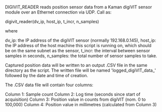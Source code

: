 DIGIVIT_READER reads position sensor data from a Kaman digiVIT sensor module over
an Ethernet connection via UDP. Call as:

 digivit_reader(dv_ip, host_ip, t_incr, n_samples)

where

 dv_ip: the IP address of the digiVIT sensor (normally 192.168.0.145),
 host_ip: the IP address of the host machine this script is running
 on, which should be on the same subnet as the sensor,
 t_incr: the interval between sensor samples in seconds,
 n_samples: the total number of sensor samples to take.

Captured position data will be written to an output .CSV file in the 
same directory as the script. The written file will be named
'logged_digiVIT_data_' followed by the date and time of creation.

The .CSV data file will contain four columns:

Column 1: Sample count
Column 2: Log time (seconds since start of acquisition)
Column 3: Position value in counts from digiVIT (nom. 0 to 100,000)
Column 4: Position value in millimetres (calculated from Column 3)

